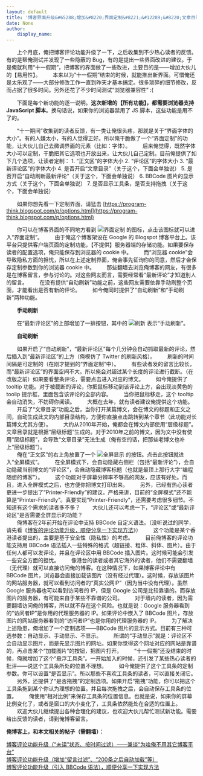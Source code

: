 ```yaml
---
layout: default
title: '博客界面升级&#65288;增加&#8220;界面定制&#8221;&#12289;&#8220;文章目录&#8221;&#12289;&#8220;自动刷评论&#8221;&#12289;&#8220;全屏显示&#8221;等&#65289;'
date: None
author:
    display_name: 
---
```


　　上个月底，俺把博客评论功能升级了一下，之后收集到不少热心读者的反馈。有的是帮俺测试并发现了一些隐蔽的 Bug，有的是提出一些界面改进的建议。于是俺就利用“十一假期”，把博客的界面做了一些改进，主要目的是——增加大伙儿的【易用性】。 　　本来以为“十一假期”结束的时候，就能推出新界面。可惜俺还是太乐观了——大部分修改工作一直到昨天才基本搞定。很多琐碎的细节修改，反而占据了很多时间。另外还花了不少时间测试“浏览器兼容性” :(

　　下面是每个新功能的逐一说明。**这次新增的【所有功能】，都需要浏览器支持 JavaScript 脚本**。换句话说，如果你的浏览器禁用了 JS 脚本，这些功能是用不了的。

  
　　“十一期间”收集到的读者反馈，有一类让俺很头疼，那就是关于“界面字体的大小”。有的人嫌太小，有的人觉得正好。所以俺干脆做了一个“界面定制”的功能，让大伙儿自己去微调界面的元素（比如：字体）。 　　后来俺觉得，既然字体大小可以定制，干脆把其它选项也开放出来，让大伙儿自己定制。目前俺提供了如下几个选项，让读者定制： 1. “正文区”的字体大小 2. “评论区”的字体大小 3. “最新评论区”的字体大小 4. 是否开启“文章目录”（关于这个，下面会单独说） 5. 是否开启“自动刷新最新评论”（关于这个，下面会单独说） 6. BBCode 图片的显示方式（关于这个，下面会单独说） 7. 是否显示工具条，是否支持拖拽（关于这个，下面会单独说）

　　如果你想先看一下定制界面，请猛击 [https://program-think.blogspot.com/p/options.html](https://program-think.blogspot.com/p/options.html)

  
　　你可以在博客界面的不同地方看到 ![界面定制](https://lh5.googleusercontent.com/-qH1f8q9gQ2c/VDyK-qD1MwI/AAAAAAAABDE/NQS-KMY3rgc/config_32x32.png) 的图标，点击该图标就可以进入“界面定制”。 　　由于俺这个博客架设在 Google 的 Blogspot 博客平台上。该平台只提供客户端页面的定制功能，【不提供】服务器端的存储功能。如果要保存读者的配置选项，俺只能保存到浏览器的 cookie 中。 　　而“浏览器 cookie”会导致隐私方面的担忧，所以在上述定制界面，俺会事先征询你的同意，然后才会保存定制参数到你的浏览器 cookie 中。 　　那些翻墙去浏览俺博客的网友，有很多是在博客留言，参与讨论的。对这些网友而言，需要经常看“最新评论”才知道别人的留言。 　　在没有提供“自动刷新”功能之前，这些网友需要依靠手动刷整个页面，才能看出是否有新的评论。 　　如今俺同时提供了“自动刷新”和“手动刷新”两种功能。

　　**手动刷新**

  
　　在“最新评论区”的上部增加了一排按钮，其中的 ![刷新](https://lh5.googleusercontent.com/-3Admj5-TKr4/VDZM273IoMI/AAAAAAAAA3k/6e-OBYZSbc4/s24/refresh_32x32.png) 表示“手动刷新”。

　　**自动刷新**

　　如果开启了“自动刷新”，“最新评论区”每个几分钟会自动抓取最新的评论，然后插入到“最新评论区”的上方（俺模仿了 Twitter 的刷新风格）。 　　刷新的时间间隔是可定制的（在刚才提到的“界面定制”中）。 　　有些读者发的留言比较长，而“最新评论区”的界面空间不大。所以俺会对超过某个长度的评论进行截断。（在改版之前）如果要看整条评论，需要点击进入对应的博文。 　　如今俺提供了 tooltip 功能。对于被截断的评论，你把鼠标移动到该评论上方，会出现淡黄色的 toolip 提示框，里面包含该评论的全部内容。 　　当你把鼠标移走，这个 tooltip 会自动消失，不妨碍你阅读。 　　大概在去年，就有读者建议俺提供这个功能。 　　开启了“文章目录”功能之后，当你打开某篇博文，会在博文的标题和正文之间，自动生成此文的内部目录结构，方便你直接点击跳转到某个章节（此功能对长篇博文尤其方便）。 　　大约从2010年开始，俺都会在博文内部使用“层级标题”。文章目录就是根据“层级标题”生成的。对于2010年之前的博文，因为文中没有使用“层级标题”，会导致“文章目录”无法生成（俺有空的话，把那些老博文也补上“层级标题”）。  
　　俺在“正文区”的右上角放置了一个 ![全屏显示](https://lh4.googleusercontent.com/-xvmbNnFdxWU/VDx_uEPOw1I/AAAAAAAAA_s/-zd0eweSahg/maximize_32x32.png) 的按钮。点击此按钮就进入“全屏模式”。 　　在全屏模式下，会自动隐藏右侧栏（包括“最新评论”），会自动隐藏当前博文的“评论区”，会自动隐藏博客标题（也就是最顶上那行大字“编程随想的博客”）。 　　这个功能对于屏幕分辨率不够高的网友，应该有好处。而且，进入全屏模式之后，也方便你把博文打印出来。 　　另外，已经有热心读者更进一步提出了“Printer-Friendly”的建议。严格来讲，目前的“全屏模式”还不能算是“Printer-Friendly”。真要实现“Printer-Friendly”，还需要考虑很多细节。不知道有这个需求的读者多不多？ 　　大伙儿还可以考虑一下，“评论区”或“最新评论区”是否需要全屏显示的功能？  
　　俺博客在2年前开始在评论中支持 BBCode 自定义语法。（没听说过的同学，请先看《[博客的评论功能升级，顺便分享一下实现方法](https://program-think.blogspot.com/2012/09/custom-blogger-comment.html)》） 　　这个功能是某个香港读者提出的，主要是基于安全性（隐私性）的考虑。 　　目前俺博客的评论功能支持用 BBCode 语法插入一些特殊的格式（超链接、粗体、斜体、图片）。由于任何人都可以发评论，并且在评论区中用 BBCode 插入图片。这时候可能会引发一些安全方面的担忧。 　　像港台的读者或者其它海外的读者，他们不需要翻墙（无代理）就可以直接访问俺的博客。在这种情况下，如果博客评论中有 BBCode 图片，浏览器会直接加载该图片（没有经过代理）。这时候，存放该图片的网站服务器，就可以看到访问者的“真实公网IP”（因为当中没有代理）。虽然 Google 服务器也可以看到访问者的 IP，但是 Google 公司是比较靠谱的。而存放图片的服务器，有可能来自于某些不靠谱的公司。 　　对于墙内的读者，因为需要翻墙访问俺的博客，所以就不存在这个风险。也就是说：Google 服务器看到的“访问者IP”是你用的代理服务器的 IP。如果评论中嵌入了 BBCode 图片，存放图片的网站服务器看到的“访问者IP”也是你用的代理服务器的 IP。 　　为了解决上述隐患，俺增加了一个定制选项——BBCode 图片的显示方式。目前有三种可选参数：自动显示、手动显示、不显示。 　　所谓的“手动显示”就是：评论区不会自动显示图片，而是先显示图片的网址。如果你觉得这个网址对应的网站是靠谱的，再点击某个“加载图片”的按钮，把图片打开。 　　“十一假期”还没结束的时候，俺就增加了这个“悬浮工具条”。一开始加入的时候，还引发了某些热心读者的批评——说这个工具条所处的位置不理想。 　　如今俺提供了这个工具条的定制参数。你可以设置“是否显示”。所以那些不喜欢工具条的读者，可以直接关闭它。 　　另外，还提供了“是否拖拽”的定制选项。如果开启“拖拽”功能，你可以把这个工具条拖到某个你认为理想的位置。并且每次拖拽之后，会自动保存工具条的位置。 　　俺使用“相对比例”来保存工具条的位置信息。也就是说，如果你的屏幕比例变化了，或者是窗口的大小变化了，工具条依然能处在合适的位置上。 　　欢迎大伙儿继续提出各种合理化的建议，也欢迎大伙儿帮忙测试新功能。需要给出反馈的读者，请到俺博客留言。

**俺博客上，和本文相关的帖子（需翻墙）**：

  
[博客评论功能升级（“未读”状态、按时间过滤）——兼谈“为啥俺不用其它博客平台”](https://program-think.blogspot.com/2014/12/custom-blogger-comment.html)  
[博客评论功能升级（增加“留言过滤”、“200条之后自动加载”等）](https://program-think.blogspot.com/2014/09/custom-blogger-comment.html)  
[博客评论功能升级（引入 BBCode 语法），顺便分享一下实现方法](https://program-think.blogspot.com/2012/09/custom-blogger-comment.html)

